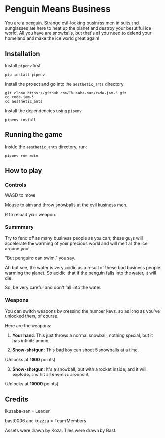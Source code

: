 # Penguin Means Business

You are a penguin. Strange evil-looking business men in suits and sunglasses 
are here to heat up the planet and destroy your beautiful ice world. All you have
are snowballs, but that's all you need to defend your homeland and
make the ice world great again!


## Installation
Install `pipenv` first
```
pip install pipenv
```

Install the project and go into the `aesthetic_ants` directory
```
git clone https://github.com/Ikusaba-san/code-jam-5.git
cd code-jam-5
cd aesthetic_ants
```

Install the dependencies using `pipenv`
```
pipenv install
```

## Running the game
Inside the `aesthetic_ants` directory, run:
```
pipenv run main
```

## How to play

### Controls
WASD to move

Mouse to aim and throw snowballs at the evil business men.

R to reload your weapon.

### Summmary

Try to fend off as many business people as you can; these guys will accelerate
the warming of your precious world and will melt all the ice around you!

"But penguins can swim," you say.

Ah but see, the water is very acidic as a result of these bad business people
warming the planet. So acidic, that if the penguin falls into the water, it will
die.

So, be very careful and don't fall into the water.

### Weapons

You can switch weapons by pressing the number keys, so as long as you've
unlocked them, of course.

Here are the weapons:
1. **Your hand**: This just throws a normal snowball, nothing special, but it 
has infinite ammo

2. **Snow-shotgun**: This bad boy can shoot 5 snowballs at a time. 

(Unlocks at **1000** points)

3. **Snow-shotgun**: It's a snowball, but with a rocket inside, and it will
explode, and hit all enemies around it.

(Unlocks at **10000** points)


## Credits
Ikusaba-san = Leader

bast0006 and kozzza = Team Members

Assets were drawn by Koza.
Tiles were drawn by Bast.